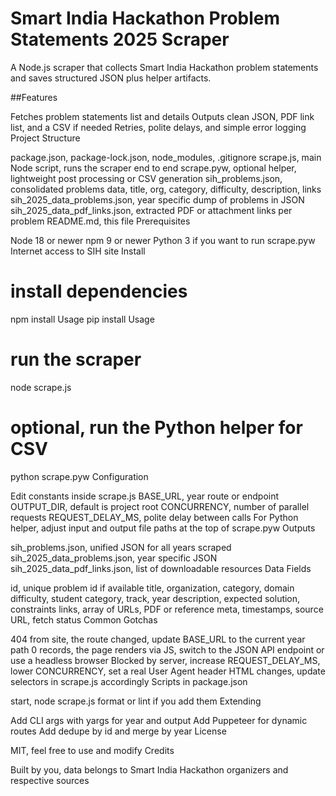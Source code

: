 # Smart India Hackathon Problem Statements 2025 Scraper

A Node.js scraper that collects Smart India Hackathon problem statements and saves structured JSON plus helper artifacts.

##Features

Fetches problem statements list and details
Outputs clean JSON, PDF link list, and a CSV if needed
Retries, polite delays, and simple error logging
Project Structure

package.json, package-lock.json, node_modules, .gitignore
scrape.js, main Node script, runs the scraper end to end
scrape.pyw, optional helper, lightweight post processing or CSV generation
sih_problems.json, consolidated problems data, title, org, category, difficulty, description, links
sih_2025_data_problems.json, year specific dump of problems in JSON
sih_2025_data_pdf_links.json, extracted PDF or attachment links per problem
README.md, this file
Prerequisites

Node 18 or newer
npm 9 or newer
Python 3 if you want to run scrape.pyw
Internet access to SIH site
Install

# install dependencies
npm install Usage
pip install Usage

# run the scraper
node scrape.js

# optional, run the Python helper for CSV
python scrape.pyw
Configuration

Edit constants inside scrape.js
BASE_URL, year route or endpoint
OUTPUT_DIR, default is project root
CONCURRENCY, number of parallel requests
REQUEST_DELAY_MS, polite delay between calls
For Python helper, adjust input and output file paths at the top of scrape.pyw
Outputs

sih_problems.json, unified JSON for all years scraped
sih_2025_data_problems.json, year specific JSON
sih_2025_data_pdf_links.json, list of downloadable resources
Data Fields

id, unique problem id if available
title, organization, category, domain
difficulty, student category, track, year
description, expected solution, constraints
links, array of URLs, PDF or reference
meta, timestamps, source URL, fetch status
Common Gotchas

404 from site, the route changed, update BASE_URL to the current year path
0 records, the page renders via JS, switch to the JSON API endpoint or use a headless browser
Blocked by server, increase REQUEST_DELAY_MS, lower CONCURRENCY, set a real User Agent header
HTML changes, update selectors in scrape.js accordingly
Scripts in package.json

start, node scrape.js
format or lint if you add them
Extending

Add CLI args with yargs for year and output
Add Puppeteer for dynamic routes
Add dedupe by id and merge by year
License

MIT, feel free to use and modify
Credits


Built by you, data belongs to Smart India Hackathon organizers and respective sources

